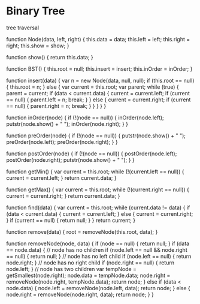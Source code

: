 Binary Tree
===========
tree traversal

function Node(data, left, right) { 
  this.data = data;
  this.left = left;
  this.right = right;
  this.show = show; 
}

function show() { 
  return this.data;
}

function BST() {
  this.root = null; 
  this.insert = insert; 
  this.inOrder = inOrder;
}

function insert(data) {
  var n = new Node(data, null, null); 
  if (this.root == null) {
    this.root = n; 
  } else {
    var current = this.root; 
    var parent;
  while (true) {
    parent = current;
    if (data < current.data) {
      current = current.left; 
      if (current == null) {
        parent.left = n;
      break; 
      }
    } else {
      current = current.right; 
      if (current == null) {
        parent.right = n;
        break; 
      }
    } 
  }
} }

function inOrder(node) { if (!(node == null)) { inOrder(node.left);
          putstr(node.show() + " ");
          inOrder(node.right);
       }
}

function preOrder(node) { if (!(node == null)) {
          putstr(node.show() + " ");
          preOrder(node.left);
          preOrder(node.right);
} }

function postOrder(node) { if (!(node == null)) {
          postOrder(node.left);
          postOrder(node.right);
          putstr(node.show() + " ");
} }

function getMin() {
var current = this.root;
while (!(current.left == null)) {
          current = current.left;
       }
return current.data; }

function getMax() {
var current = this.root;
while (!(current.right == null)) {
          current = current.right;
       }
return current.data; }

function find(data) {
var current = this.root; while (current.data != data) {
if (data < current.data) { current = current.left;
} else {
             current = current.right;
          }
if (current == null) { return null;
} }
return current; }

function remove(data) {
  root = removeNode(this.root, data);
}

function removeNode(node, data) { 
  if (node == null) {
    return null; 
  }
if (data == node.data) {
// node has no children
if (node.left == null && node.right == null) {
return null; }
          // node has no left child
if (node.left == null) { return node.right;
}
          // node has no right child
if (node.right == null) { return node.left;
}
          // node has two children
var tempNode = getSmallest(node.right);
node.data = tempNode.data;
node.right = removeNode(node.right, tempNode.data); return node;
}
else if (data < node.data) {
          node.left = removeNode(node.left, data);
return node; }
else {
node.right = removeNode(node.right, data); return node;
} }
